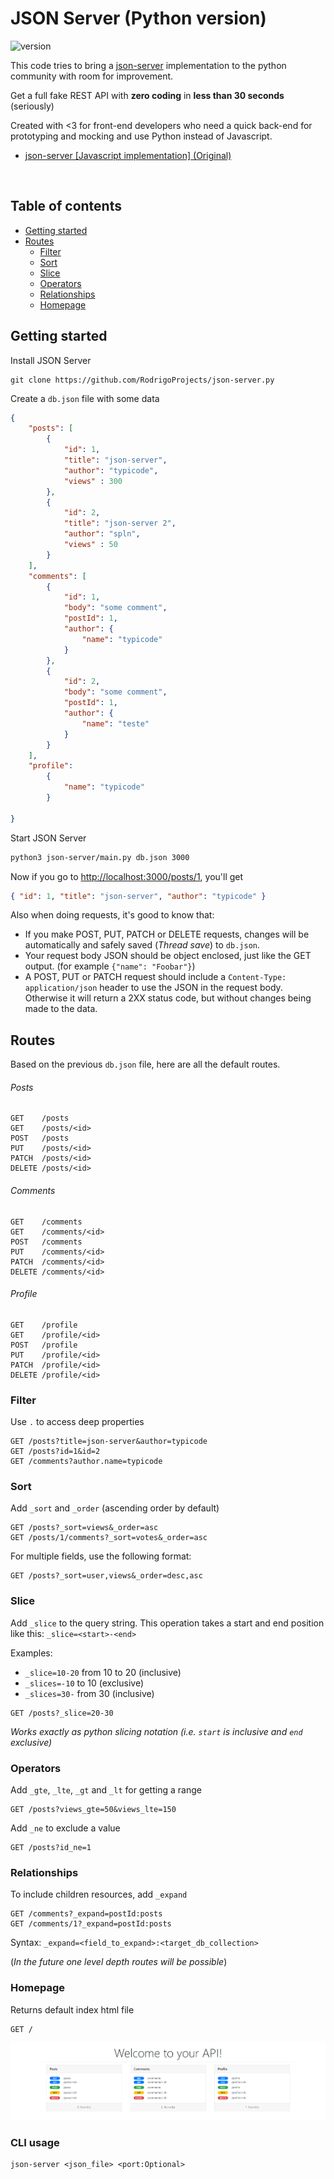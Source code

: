 # JSON Server (Python version)
![version](https://img.shields.io/badge/version-1.0.0-blue)

This code tries to bring a [json-server](https://github.com/typicode/json-server) implementation to the python community with room for improvement.

Get a full fake REST API with __zero coding__ in __less than 30 seconds__ (seriously)

Created with <3 for front-end developers who need a quick back-end for prototyping and mocking and use Python instead of Javascript.

* [json-server [Javascript implementation] (Original)](https://github.com/typicode/json-server)



<p>&nbsp;</p>


## Table of contents

<!-- toc -->

- [Getting started](#getting-started)
- [Routes](#routes)
  * [Filter](#filter)
  * [Sort](#sort)
  * [Slice](#slice)
  * [Operators](#operators)
  * [Relationships](#relationships)
  * [Homepage](#homepage)


<!-- tocstop -->

## Getting started

Install JSON Server 

```
git clone https://github.com/RodrigoProjects/json-server.py
```

Create a `db.json` file with some data

```json
{
    "posts": [
        {
            "id": 1,
            "title": "json-server",
            "author": "typicode",
            "views" : 300
        },
        {
            "id": 2,
            "title": "json-server 2",
            "author": "spln",
            "views" : 50
        }
    ],
    "comments": [
        {
            "id": 1,
            "body": "some comment",
            "postId": 1,
            "author": {
                "name": "typicode"
            }
        },
        {
            "id": 2,
            "body": "some comment",
            "postId": 1,
            "author": {
                "name": "teste"
            }
        }
    ],
    "profile": 
        {
            "name": "typicode"
        }

}
```

Start JSON Server

```bash
python3 json-server/main.py db.json 3000
```

Now if you go to [http://localhost:3000/posts/1](http://localhost:3000/posts/1), you'll get

```json
{ "id": 1, "title": "json-server", "author": "typicode" }
```

Also when doing requests, it's good to know that:

- If you make POST, PUT, PATCH or DELETE requests, changes will be automatically and safely saved (*Thread save*) to `db.json`.
- Your request body JSON should be object enclosed, just like the GET output. (for example `{"name": "Foobar"}`)
- A POST, PUT or PATCH request should include a `Content-Type: application/json` header to use the JSON in the request body. Otherwise it will return a 2XX status code, but without changes being made to the data. 

## Routes

Based on the previous `db.json` file, here are all the default routes.

###### Posts

```
GET    /posts
GET    /posts/<id>
POST   /posts
PUT    /posts/<id>
PATCH  /posts/<id>
DELETE /posts/<id>
```

###### Comments
```
GET    /comments
GET    /comments/<id>
POST   /comments
PUT    /comments/<id>
PATCH  /comments/<id>
DELETE /comments/<id>
```

###### Profile
```
GET    /profile
GET    /profile/<id>
POST   /profile
PUT    /profile/<id>
PATCH  /profile/<id>
DELETE /profile/<id>
```


### Filter

Use `.` to access deep properties

```
GET /posts?title=json-server&author=typicode
GET /posts?id=1&id=2
GET /comments?author.name=typicode
```

### Sort

Add `_sort` and `_order` (ascending order by default)

```
GET /posts?_sort=views&_order=asc
GET /posts/1/comments?_sort=votes&_order=asc
```

For multiple fields, use the following format:

```
GET /posts?_sort=user,views&_order=desc,asc
```

### Slice

Add `_slice` to the query string. This operation takes a start and end position like this: `_slice=<start>-<end>`

Examples:
* `_slice=10-20` from 10 to 20 (inclusive)
* `_slices=-10` to 10 (exclusive)
* `_slices=30-` from 30 (inclusive)

```
GET /posts?_slice=20-30
```

_Works exactly as python slicing notation (i.e. `start` is inclusive and `end` exclusive)_

### Operators

Add `_gte`, `_lte`, `_gt` and `_lt` for getting a range

```
GET /posts?views_gte=50&views_lte=150
```

Add `_ne` to exclude a value

```
GET /posts?id_ne=1
```


### Relationships

To include children resources, add `_expand`

```
GET /comments?_expand=postId:posts
GET /comments/1?_expand=postId:posts
```

Syntax:
`_expand=<field_to_expand>:<target_db_collection>`

(_In the future one level depth routes will be possible_)


### Homepage

Returns default index html file

```
GET /
```

![Index Page](assets/index.png)



### CLI usage

```
json-server <json_file> <port:Optional>


